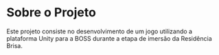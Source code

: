 # Sobre o Projeto

Este projeto consiste no desenvolvimento de um jogo utilizando a plataforma Unity para a BOSS durante a etapa de imersão da Residência Brisa.

